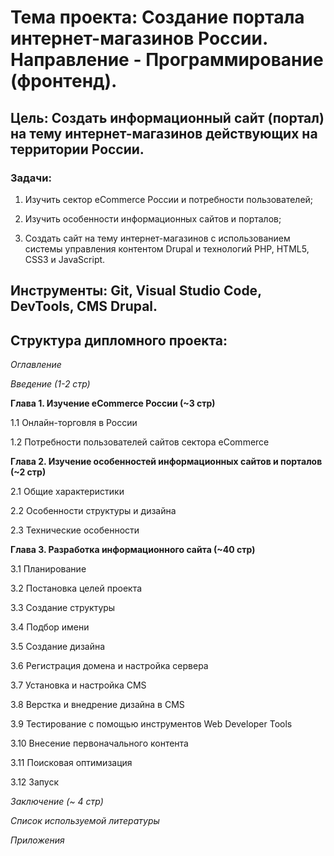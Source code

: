 # **Тема проекта**: Создание портала интернет-магазинов России. Направление - Программирование (фронтенд).
## **Цель**: Создать информационный сайт (портал) на тему интернет-магазинов действующих на территории России.

### **Задачи**:

1. Изучить сектор eCommerce России и потребности пользователей;

2. Изучить особенности информационных сайтов и порталов;

3. Создать сайт на тему интернет-магазинов с использованием системы управления контентом Drupal и технологий PHP, HTML5, CSS3 и JavaScript.

## **Инструменты**: Git, Visual Studio Code, DevTools, CMS Drupal.

## **Структура дипломного проекта**:

_Оглавление_

_Введение (1-2 стр)_

**Глава 1. Изучение eCommerce России (~3 стр)**

1.1 Онлайн-торговля в России

1.2 Потребности пользователей сайтов сектора eCommerce

**Глава 2. Изучение особенностей информационных сайтов и порталов (~2 стр)**

2.1 Общие характеристики

2.2 Особенности структуры и дизайна

2.3 Технические особенности

**Глава 3. Разработка информационного сайта (~40 стр)**

3.1 Планирование

3.2 Постановка целей проекта

3.3 Создание структуры

3.4 Подбор имени

3.5 Создание дизайна

3.6 Регистрация домена и настройка сервера

3.7 Установка и настройка CMS

3.8 Верстка и внедрение дизайна в CMS

3.9 Тестирование с помощью инструментов Web Developer Tools

3.10 Внесение первоначального контента

3.11 Поисковая оптимизация

3.12 Запуск


_Заключение (~ 4 стр)_ 

_Список используемой литературы_ 

_Приложения_
